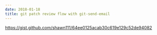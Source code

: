 ```yaml
---
date: 2018-01-18
title: git patch review flow with git-send-email
---
```


https://gist.github.com/shawn111/64ee0125acab30c619e129c52de94082

